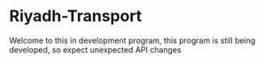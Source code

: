 
# Riyadh-Transport
Welcome to this in development program, this program is still being developed, so expect unexpected API changes
